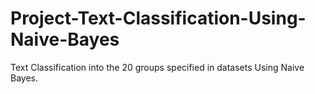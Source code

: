 # Project-Text-Classification-Using-Naive-Bayes
Text Classification into the 20 groups specified in datasets Using Naive Bayes.
